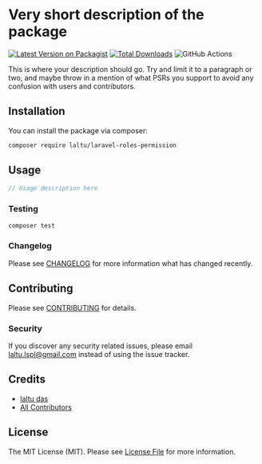 # Very short description of the package

[![Latest Version on Packagist](https://img.shields.io/packagist/v/laltu/laravel-roles-permission.svg?style=flat-square)](https://packagist.org/packages/laltu/laravel-roles-permission)
[![Total Downloads](https://img.shields.io/packagist/dt/laltu/laravel-roles-permission.svg?style=flat-square)](https://packagist.org/packages/laltu/laravel-roles-permission)
![GitHub Actions](https://github.com/laltu/laravel-roles-permission/actions/workflows/main.yml/badge.svg)

This is where your description should go. Try and limit it to a paragraph or two, and maybe throw in a mention of what PSRs you support to avoid any confusion with users and contributors.

## Installation

You can install the package via composer:

```bash
composer require laltu/laravel-roles-permission
```

## Usage

```php
// Usage description here
```

### Testing

```bash
composer test
```

### Changelog

Please see [CHANGELOG](CHANGELOG.md) for more information what has changed recently.

## Contributing

Please see [CONTRIBUTING](CONTRIBUTING.md) for details.

### Security

If you discover any security related issues, please email laltu.lspl@gmail.com instead of using the issue tracker.

## Credits

-   [laltu das](https://github.com/laltu)
-   [All Contributors](../../contributors)

## License

The MIT License (MIT). Please see [License File](LICENSE.md) for more information.
